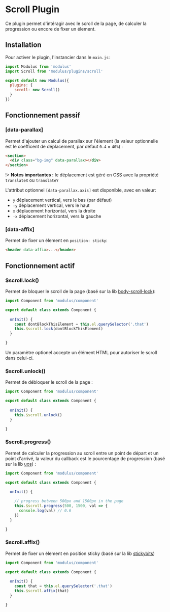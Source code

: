 # Scroll Plugin

Ce plugin permet d'intéragir avec le scroll de la page, de calculer la progression ou encore de fixer un élement.

## Installation

Pour activer le plugin, l'instancier dans le `main.js`:

```js
import Modulus from 'modulus'
import Scroll from 'modulus/plugins/scroll'

export default new Modulus({
  plugins: {
    scroll: new Scroll()
  }
})
```

## Fonctionnement passif

### [data-parallax]

Permet d'ajouter un calcul de parallax sur l'élement (la valeur optionnelle est le coefficent de déplacement, par défaut `0.4` = `40%`) :

```html
<section>
  <div class="bg-img" data-parallax></div>
</section>
```

!> **Notes importantes :** le déplacement est géré en CSS avec la propriété `translateX` ou `translateY`

L'attribut optionnel `[data-parallax.axis]` est disponible, avec en valeur:
- `y` déplacement vertical, vers le bas (par défaut)
- `-y` déplacement vertical, vers le haut
- `x` déplacement horizontal, vers la droite
- `-x` déplacement horizontal, vers la gauche

### [data-affix]

Permet de fixer un élement en `position: sticky`:

```html
<header data-affix>...</header>
```

## Fonctionnement actif

### $scroll.lock()

Permet de bloquer le scroll de la page (basé sur la lib [body-scroll-lock](https://github.com/willmcpo/body-scroll-lock)):

```js
import Component from 'modulus/component'

export default class extends Component {
  
  onInit() {
    const dontBlockThisElement = this.el.querySelector('.that')
    this.$scroll.lock(dontBlockThisElement)
  }

}
```

Un paramètre optionel accepte un élément HTML pour autoriser le scroll dans celui-ci.

### $scroll.unlock()

Permet de débloquer le scroll de la page :

```js
import Component from 'modulus/component'

export default class extends Component {
  
  onInit() {
    this.$scroll.unlock()
  }

}
```

### $scroll.progress()

Permet de calculer la progression au scroll entre un point de départ et un point d'arrivé, la valeur du callback est le pourcentage de progression (basé sur la lib [uos](https://github.com/vaneenige/uos)) :

```js
import Component from 'modulus/component'

export default class extends Component {
  
  onInit() {

    // progress between 500px and 1500px in the page
    this.$scroll.progress(500, 1500, val => {
      console.log(val) // 0.6
    })
  }

}
```

### $scroll.affix()

Permet de fixer un élement en position sticky (basé sur la lib [stickybits](https://github.com/dollarshaveclub/stickybits))

```js
import Component from 'modulus/component'

export default class extends Component {
  
  onInit() {
    const that = this.el.querySelector('.that')
    this.$scroll.affix(that)
  }

}
```